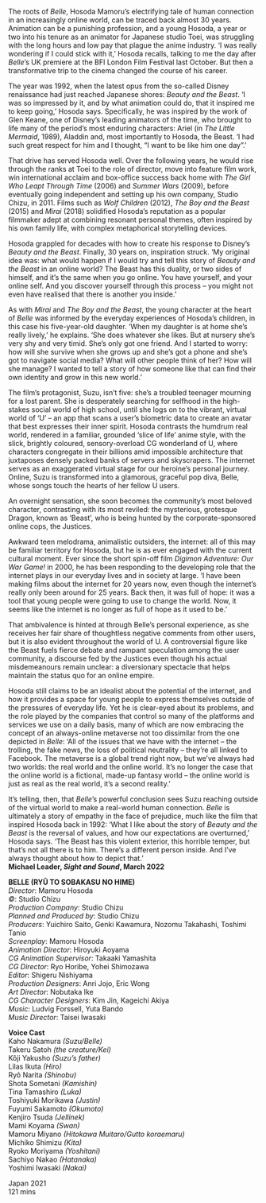 
The roots of _Belle_, Hosoda Mamoru’s electrifying tale of human connection in an increasingly online world, can be traced back almost 30 years. Animation can be a punishing profession, and a young Hosoda, a year or two into his tenure as an animator for Japanese studio Toei, was struggling with the long hours and low pay that plague the anime industry. ‘I was really wondering if I could stick with it,’ Hosoda recalls, talking to me the day after _Belle_’s UK premiere at the BFI London Film Festival last October. But then a transformative trip to the cinema changed the course of his career.

The year was 1992, when the latest opus from the so-called Disney renaissance had just reached Japanese shores: _Beauty and the Beast_. ‘I was so impressed by it, and by what animation could do, that it inspired me to keep going,’ Hosoda says. Specifically, he was inspired by the work of Glen Keane, one of Disney’s leading animators of the time, who brought to life many of the period’s most enduring characters: Ariel (in _The Little Mermaid_, 1989), Aladdin and, most importantly to Hosoda, the Beast. ‘I had such great respect for him and I thought, “I want to be like him one day”.’

That drive has served Hosoda well. Over the following years, he would rise through the ranks at Toei to the role of director, move into feature film work, win international acclaim and box-office success back home with _The Girl Who Leapt Through Time_ (2006) and _Summer Wars_ (2009), before eventually going independent and setting up his own company, Studio Chizu, in 2011. Films such as _Wolf Children_ (2012), _The Boy and the Beast_ (2015) and _Mirai_ (2018) solidified Hosoda’s reputation as a popular filmmaker adept at combining resonant personal themes, often inspired by his own family life, with complex metaphorical storytelling devices.

Hosoda grappled for decades with how to create his response to Disney’s _Beauty and the Beast_. Finally, 30 years on, inspiration struck. ‘My original idea was: what would happen if I would try and tell this story of _Beauty and the Beast_ in an online world? The Beast has this duality, or two sides of himself, and it’s the same when you go online. You have yourself, and your online self. And you discover yourself through this process – you might not even have realised that there is another you inside.’

As with _Mirai_ and _The Boy and the Beast_, the young character at the heart of _Belle_ was informed by the everyday experiences of Hosoda’s children, in this case his five-year-old daughter. ‘When my daughter is at home she’s really lively,’ he explains. ‘She does whatever she likes. But at nursery she’s very shy and very timid. She’s only got one friend. And I started to worry: how will she survive when she grows up and she’s got a phone and she’s got to navigate social media? What will other people think of her? How will she manage? I wanted to tell a story of how someone like that can find their own identity and grow in this new world.’

The film’s protagonist, Suzu, isn’t five: she’s a troubled teenager mourning for a lost parent. She is desperately searching for selfhood in the high-stakes social world of high school, until she logs on to the vibrant, virtual world of ‘U’ – an app that scans a user’s biometric data to create an avatar that best expresses their inner spirit. Hosoda contrasts the humdrum real world, rendered in a familiar, grounded ‘slice of life’ anime style, with the slick, brightly coloured, sensory-overload CG wonderland of U, where characters congregate in their billions amid impossible architecture that juxtaposes densely packed banks of servers and skyscrapers. The internet serves as an exaggerated virtual stage for our heroine’s personal journey. Online, Suzu is transformed into a glamorous, graceful pop diva, Belle, whose songs touch the hearts of her fellow U users.

An overnight sensation, she soon becomes the community’s most beloved character, contrasting with its most reviled: the mysterious, grotesque Dragon, known as ‘Beast’, who is being hunted by the corporate-sponsored online cops, the Justices.

Awkward teen melodrama, animalistic outsiders, the internet: all of this may be familiar territory for Hosoda, but he is as ever engaged with the current cultural moment. Ever since the short spin-off film _Digimon Adventure: Our War Game!_ in 2000, he has been responding to the developing role that the internet plays in our everyday lives and in society at large. ‘I have been making films about the internet for 20 years now, even though the internet’s really only been around for 25 years. Back then, it was full of hope: it was a tool that young people were going to use to change the world. Now, it seems like the internet is no longer as full of hope as it used to be.’

That ambivalence is hinted at through Belle’s personal experience, as she receives her fair share of thoughtless negative comments from other users, but it is also evident throughout the world of U. A controversial figure like the Beast fuels fierce debate and rampant speculation among the user community, a discourse fed by the Justices even though his actual misdemeanours remain unclear: a diversionary spectacle that helps maintain the status quo for an online empire.

Hosoda still claims to be an idealist about the potential of the internet, and how it provides a space for young people to express themselves outside of the pressures of everyday life. Yet he is clear-eyed about its problems, and the role played by the companies that control so many of the platforms and services we use on a daily basis, many of which are now embracing the concept of an always-online metaverse not too dissimilar from the one depicted in _Belle_: ‘All of the issues that we have with the internet – the trolling, the fake news, the loss of political neutrality – they’re all linked to Facebook. The metaverse is a global trend right now, but we’ve always had two worlds: the real world and the online world. It’s no longer the case that the online world is a fictional, made-up fantasy world – the online world is just as real as the real world, it’s a second reality.’

It’s telling, then, that _Belle_’s powerful conclusion sees Suzu reaching outside of the virtual world to make a real-world human connection. _Belle_ is ultimately a story of empathy in the face of prejudice, much like the film that inspired Hosoda back in 1992: ‘What I like about the story of _Beauty and the Beast_ is the reversal of values, and how our expectations are overturned,’ Hosoda says. ‘The Beast has this violent exterior, this horrible temper, but that’s not all there is to him. There’s a different person inside. And I’ve always thought about how to depict that.’<br>
**Michael Leader, _Sight and Sound_, March 2022**<br>

  

**BELLE (RYÛ TO SOBAKASU NO HIME)**  
_Director_: Mamoru Hosoda  
_©_: Studio Chizu  
_Production Company_: Studio Chizu  
_Planned and Produced by_: Studio Chizu  
_Producers_: Yuichiro Saito, Genki Kawamura, Nozomu Takahashi, Toshimi Tanio  
_Screenplay_: Mamoru Hosoda  
_Animation Director_: Hiroyuki Aoyama  
_CG Animation Supervisor_: Takaaki Yamashita  
_CG Director_: Ryo Horibe, Yohei Shimozawa  
_Editor_: Shigeru Nishiyama  
_Production Designers_: Anri Jojo, Eric Wong  
_Art Director_: Nobutaka Ike  
_CG Character Designers_: Kim Jin, Kageichi Akiya  
_Music_: Ludvig Forssell, Yuta Bando  
_Music Director_: Taisei Iwasaki<br>

**Voice Cast**  
Kaho Nakamura _(Suzu/Belle)_  
Takeru Satoh _(the creature/Kei)_  
Kôji Yakusho _(Suzu’s father)_  
Lilas Ikuta _(Hiro)_  
Ryô Narita _(Shinobu)_  
Shota Sometani _(Kamishin)_  
Tina Tamashiro _(Luka)_  
Toshiyuki Morikawa _(Justin)_  
Fuyumi Sakamoto _(Okumoto)_  
Kenjiro Tsuda _(Jellinek)_  
Mami Koyama _(Swan)_  
Mamoru Miyano _(Hitokawa Muitaro/Gutto koraemaru)_  
Michiko Shimizu _(Kita)_  
Ryoko Moriyama _(Yoshitani)_  
Sachiyo Nakao _(Hatanaka)_  
Yoshimi Iwasaki _(Nakai)_<br>

Japan 2021<br>
121 mins
<!--stackedit_data:
eyJoaXN0b3J5IjpbMTY3NTkzODg2MF19
-->